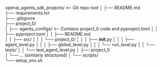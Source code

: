 openai_agents_sdk_projects/                     <-- Git repo root
│
├── README.md                        
├── requirements.txt                 
├── .gitignore                       
├── project_0/                       
│   ├── agents_configs/              <-- Contains project_0 code and pyproject.toml
│   │   ├── pyproject.toml
│   │   ├── README.md                    
│   │   ├── src/
│   │   │   └── project_0/
│   │   │       ├── __init__.py
│   │   │       ├── agent_level.py
│   │   │       ├── global_level.py
│   │   │       └── run_level.py
│   │   └── tests/
│   │       └── test_agent_level.py
│
├── project_1/                       
│   └── ... (similarly structured)
│
└── scripts/                         
    └── setup_env.sh
